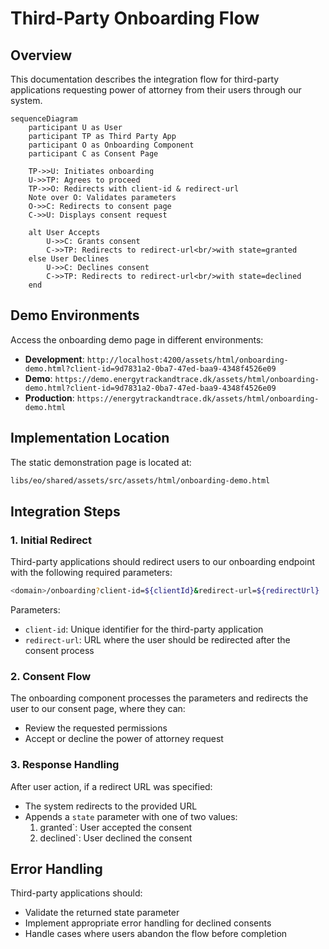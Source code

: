 # Third-Party Onboarding Flow

## Overview

This documentation describes the integration flow for third-party applications requesting power of attorney from their users through our system.

```mermaid
sequenceDiagram
    participant U as User
    participant TP as Third Party App
    participant O as Onboarding Component
    participant C as Consent Page

    TP->>U: Initiates onboarding
    U->>TP: Agrees to proceed
    TP->>O: Redirects with client-id & redirect-url
    Note over O: Validates parameters
    O->>C: Redirects to consent page
    C->>U: Displays consent request

    alt User Accepts
        U->>C: Grants consent
        C->>TP: Redirects to redirect-url<br/>with state=granted
    else User Declines
        U->>C: Declines consent
        C->>TP: Redirects to redirect-url<br/>with state=declined
    end
```

## Demo Environments

Access the onboarding demo page in different environments:

- **Development**: `http://localhost:4200/assets/html/onboarding-demo.html?client-id=9d7831a2-0ba7-47ed-baa9-4348f4526e09`
- **Demo**: `https://demo.energytrackandtrace.dk/assets/html/onboarding-demo.html?client-id=9d7831a2-0ba7-47ed-baa9-4348f4526e09`
- **Production**: `https://energytrackandtrace.dk/assets/html/onboarding-demo.html`

## Implementation Location

The static demonstration page is located at:

```bash
libs/eo/shared/assets/src/assets/html/onboarding-demo.html
```

## Integration Steps

### 1. Initial Redirect

Third-party applications should redirect users to our onboarding endpoint with the following required parameters:

```bash
<domain>/onboarding?client-id=${clientId}&redirect-url=${redirectUrl}
```

Parameters:

- `client-id`: Unique identifier for the third-party application
- `redirect-url`: URL where the user should be redirected after the consent process

### 2. Consent Flow

The onboarding component processes the parameters and redirects the user to our consent page, where they can:

- Review the requested permissions
- Accept or decline the power of attorney request

### 3. Response Handling

After user action, if a redirect URL was specified:

- The system redirects to the provided URL
- Appends a `state` parameter with one of two values:
  1. granted`: User accepted the consent
  2. declined`: User declined the consent

## Error Handling

Third-party applications should:

- Validate the returned state parameter
- Implement appropriate error handling for declined consents
- Handle cases where users abandon the flow before completion
